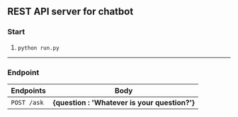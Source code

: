 ## REST API server for chatbot

### Start

1. `python run.py`
------------------

### Endpoint

| Endpoints       | Body                                     |
|-----------------|------------------------------------------|
| `POST /ask` | **{question : 'Whatever is your question?'}**|